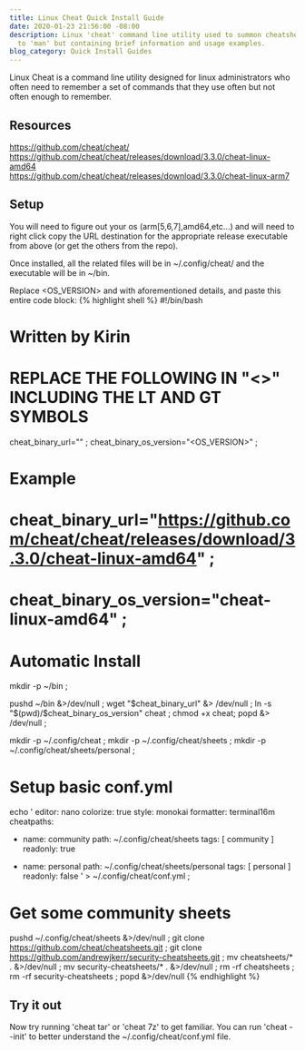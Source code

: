 ```yaml
---
title: Linux Cheat Quick Install Guide
date: 2020-01-23 21:56:00 -08:00
description: Linux 'cheat' command line utility used to summon cheatsheets similar
  to 'man' but containing brief information and usage examples.
blog_category: Quick Install Guides
---
```


Linux Cheat is a command line utility designed for linux administrators who often need to remember a set of commands that they use often but not often enough to remember.

## Resources

https://github.com/cheat/cheat/  
https://github.com/cheat/cheat/releases/download/3.3.0/cheat-linux-amd64  
https://github.com/cheat/cheat/releases/download/3.3.0/cheat-linux-arm7  

## Setup
You will need to figure out your os (arm[5,6,7],amd64,etc...) and will need to right click copy the URL destination for the appropriate release executable from above (or get the others from the repo).

Once installed, all the related files will be in ~/.config/cheat/ and the executable will be in ~/bin.  

Replace <OS_VERSION> and <URL> with aforementioned details, and paste this entire code block:
{% highlight shell %}
#!/bin/bash

# Written by Kirin

# REPLACE THE FOLLOWING IN "<>" INCLUDING THE LT AND GT SYMBOLS
cheat_binary_url="<URL>" ;
cheat_binary_os_version="<OS_VERSION>" ;

# Example
# cheat_binary_url="https://github.com/cheat/cheat/releases/download/3.3.0/cheat-linux-amd64" ;
# cheat_binary_os_version="cheat-linux-amd64" ;

# Automatic Install

mkdir -p ~/bin ;

pushd ~/bin &>/dev/null ;
wget "$cheat_binary_url" &> /dev/null ;
ln -s "$(pwd)/$cheat_binary_os_version" cheat ;
chmod +x cheat;
popd &> /dev/null ;

mkdir -p ~/.config/cheat ;
mkdir -p ~/.config/cheat/sheets ;
mkdir -p ~/.config/cheat/sheets/personal ;

# Setup basic conf.yml

echo '
editor: nano
colorize: true
style: monokai
formatter: terminal16m
cheatpaths:

  - name: community
    path: ~/.config/cheat/sheets
    tags: [ community ]
    readonly: true

  - name: personal
    path: ~/.config/cheat/sheets/personal
    tags: [ personal ]
    readonly: false
' > ~/.config/cheat/conf.yml ;

# Get some community sheets
pushd ~/.config/cheat/sheets &>/dev/null ;
git clone https://github.com/cheat/cheatsheets.git ;
git clone https://github.com/andrewjkerr/security-cheatsheets.git ;
mv cheatsheets/* . &>/dev/null ;
mv security-cheatsheets/* . &>/dev/null ;
rm -rf cheatsheets ;
rm -rf security-cheatsheets ;
popd &>/dev/null
{% endhighlight %}

## Try it out

Now try running 'cheat tar' or 'cheat 7z' to get familiar. You can run 'cheat --init' to better understand the ~/.config/cheat/conf.yml file.

